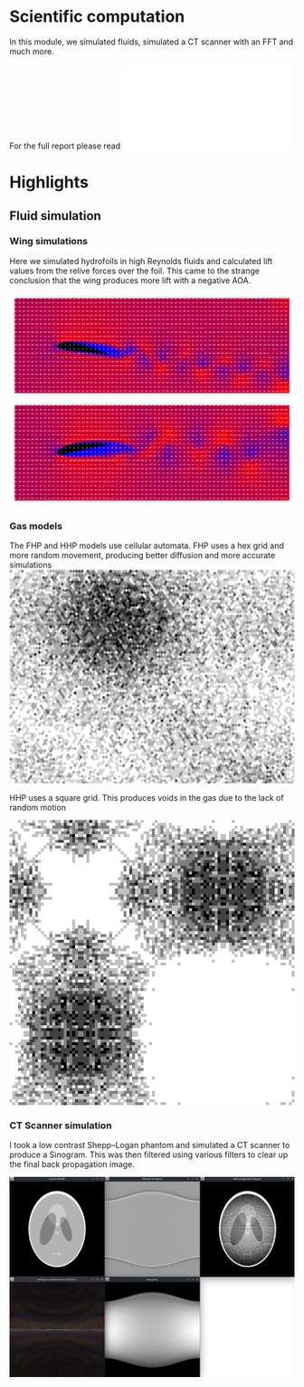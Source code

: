 # Scientific computation

In this module, we simulated fluids, simulated a CT scanner with an FFT and much more.

For the full report please read ![cw_up938652.pdf](cw_up938652.pdf)

# Highlights

## Fluid simulation

### Wing simulations

Here we simulated hydrofoils in high Reynolds fluids and calculated lift values from the relive forces over the foil. This came to the strange conclusion that the wing produces more lift with a negative AOA.

![Wing at 10deg AOA](Week8/Images/Air10deg.png)
![Wing at 10deg AOA](Week8/Images/AirNeg10Deg.png)


### Gas models

The FHP and HHP models use cellular automata. FHP uses a hex grid and more random movement, producing better diffusion and more accurate simulations
![FHP Model](Week5/images/FHP150q.png)

HHP uses a square grid. This produces voids in the gas due to the lack of random motion

![HHP Model](Week5/images/HHP150q.png)

### CT Scanner simulation

I took a low contrast Shepp–Logan phantom and simulated a CT scanner to produce a Sinogram. This was then filtered using various filters to clear up the final back propagation image.

![CT scan image](Week3/images/RampFilter.png)
